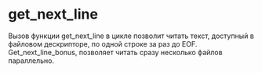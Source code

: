 # get_next_line
Вызов функции get_next_line в цикле позволит читать текст, доступный в файловом дескрипторе, по одной строке за раз до EOF. Get_next_line_bonus, позволяет читать сразу несколько файлов параллельно.
